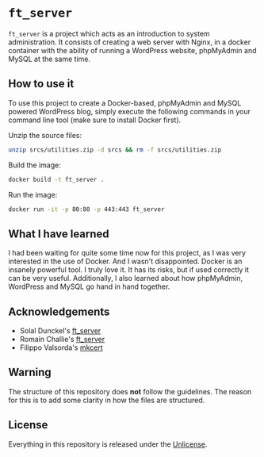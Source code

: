 # ```ft_server```
```ft_server``` is a project which acts as an introduction to system administration. It consists of creating a web server with Nginx, in a docker container with the ability of running a WordPress website, phpMyAdmin and MySQL at the same time.

## How to use it
To use this project to create a Docker-based, phpMyAdmin and MySQL powered WordPress blog, simply execute the following commands in your command line tool (make sure to install Docker first).

Unzip the source files:
```bash
unzip srcs/utilities.zip -d srcs && rm -f srcs/utilities.zip
```
Build the image:
```bash
docker build -t ft_server .
```
Run the image:
```bash
docker run -it -p 80:80 -p 443:443 ft_server
```

## What I have learned
I had been waiting for quite some time now for this project, as I was very interested in the use of Docker. And I wasn't disappointed. Docker is an insanely powerful tool. I truly love it. It has its risks, but if used correctly it can be very useful. Additionally, I also learned about how phpMyAdmin, WordPress and MySQL go hand in hand together.

## Acknowledgements
- Solal Dunckel's [ft_server](https://github.com/solaldunckel/ft_server)
- Romain Challie's [ft_server](https://github.com/rchallie/ft_server)
- Filippo Valsorda's [mkcert](https://github.com/FiloSottile/mkcert)

## Warning
The structure of this repository does **not** follow the guidelines.
The reason for this is to add some clarity in how the files are structured.

## License
Everything in this repository is released under the [Unlicense](https://github.com/maxdesalle/42/blob/main/LICENSE).
